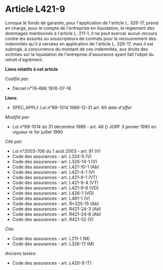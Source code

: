 # Article L421-9

Lorsque le fonds de garantie, pour l'application de l'article L. 326-17, prend en charge, pour le compte de l'entreprise en
liquidation, le règlement des dommages mentionnés à l'article L. 211-1, il ne peut exercer aucun recours contre les assurés
ou souscripteurs de contrats pour le recouvrement des indemnités qu'il a versées en application de l'article L. 326-17, mais
il est subrogé, à concurrence du montant de ces indemnités, aux droits des victimes sur la liquidation de l'entreprise
d'assurance ayant fait l'objet du retrait d'agrément.

**Liens relatifs à cet article**

_Codifié par_:

  - Décret n°76-666 1976-07-16

**Liens**:

  - SPEC_APPLI: Loi n°89-1014 1989-12-31 art. 60 *date d'effet*

_Modifié par_:

  - Loi n°89-1014 du 31 décembre 1989 - art. 48 () JORF 3 janvier 1990 en vigueur le 1er juillet 1990

_Cité par_:

  - Loi n°2003-706 du 1 août 2003 - art. 81 (V)
  - Code des assurances - art. L324-5 (V)
  - Code des assurances - art. L326-14-1 (V)
  - Code des assurances - art. L421-10-1 (Ab)
  - Code des assurances - art. L421-4-1 (V)
  - Code des assurances - art. L421-9-1 (VT)
  - Code des assurances - art. L421-9-4 (VT)
  - Code des assurances - art. L421-9-6 (VD)
  - Code des assurances - art. L426-1 (VD)
  - Code des assurances - art. L461-1 (V)
  - Code des assurances - art. R*325-15 (Ab)
  - Code des assurances - art. R421-24-3 (Ab)
  - Code des assurances - art. R421-24-8 (Ab)
  - Code des assurances - art. R421-52 (V)

_Cite_:

  - Code des assurances - art. L211-1 (M)
  - Code des assurances - art. L326-17 (M)

_Anciens textes_:

  - Code des assurances - art. L420-9 (T)

